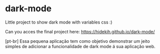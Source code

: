 # dark-mode 
Little project to show dark mode with variables css :)

Can you acces the final project here: https://hidekih.github.io/dark-mode/

[pt-br] Essa pequena aplicação tem como objetivo demonstrar um jeito simples de adicionar a funcionalidade de dark mode á sua aplicação web.
